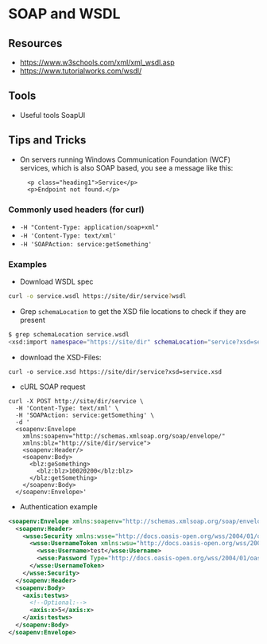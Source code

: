 # SOAP and WSDL
## Resources
* https://www.w3schools.com/xml/xml_wsdl.asp
* https://www.tutorialworks.com/wsdl/

## Tools
* Useful tools SoapUI

## Tips and Tricks
* On servers running Windows Communication Foundation (WCF) services, which is also SOAP based, you see a message like this:
  ```
    <p class="heading1">Service</p>
    <p>Endpoint not found.</p>
  ```


### Commonly used headers (for curl)
* `-H "Content-Type: application/soap+xml"`
* `-H 'Content-Type: text/xml'`
* `-H 'SOAPAction: service:getSomething'`

### Examples
* Download WSDL spec
```sh
curl -o service.wsdl https://site/dir/service?wsdl
```

* Grep `schemaLocation` to get the XSD file locations to check if they are present
```sh
$ grep schemaLocation service.wsdl
<xsd:import namespace="https://site/dir" schemaLocation="service?xsd=service.xsd"/>
```

* download the XSD-Files:
```
curl -o service.xsd https://site/dir/service?xsd=service.xsd
```

* cURL SOAP request
```
curl -X POST http://site/dir/service \
  -H 'Content-Type: text/xml' \
  -H 'SOAPAction: service:getSomething' \
  -d '
  <soapenv:Envelope
    xmlns:soapenv="http://schemas.xmlsoap.org/soap/envelope/"
    xmlns:blz="http://site/dir/service">
    <soapenv:Header/>
    <soapenv:Body>
      <blz:geSomething>
        <blz:blz>10020200</blz:blz>
      </blz:getSomething>
    </soapenv:Body>
  </soapenv:Envelope>'
```

* Authentication example
```xml
<soapenv:Envelope xmlns:soapenv="http://schemas.xmlsoap.org/soap/envelope/" xmlns:axis="http://axis2wstest">
  <soapenv:Header>
    <wsse:Security xmlns:wsse="http://docs.oasis-open.org/wss/2004/01/oasis-200401-wss-wssecurity-secext-1.0.xsd" soapenv:mustUnderstand="1">
      <wsse:UsernameToken xmlns:wsu="http://docs.oasis-open.org/wss/2004/01/oasis-200401-wss-wssecurity-utility-1.0.xsd" wsu:Id="123">
        <wsse:Username>test</wsse:Username>
        <wsse:Password Type="http://docs.oasis-open.org/wss/2004/01/oasis-200401-wss-username-token-profile-1.0#PasswordText">pass</wsse:Password>
      </wsse:UsernameToken>
    </wsse:Security>
  </soapenv:Header>
  <soapenv:Body>
    <axis:testws>
      <!--Optional:-->
      <axis:x>5</axis:x>
    </axis:testws>
  </soapenv:Body>
</soapenv:Envelope>
```
